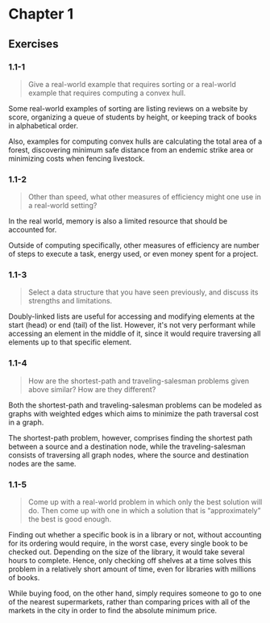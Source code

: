 # Chapter 1

## Exercises

### 1.1-1
> Give a real-world example that requires sorting or a real-world example that requires computing a convex hull.

Some real-world examples of sorting are listing reviews on a website by score, organizing a queue of students by height, or keeping track of books in alphabetical order.

Also, examples for computing convex hulls are calculating the total area of a forest, discovering minimum safe distance from an endemic strike area or minimizing costs when fencing livestock.

### 1.1-2
> Other than speed, what other measures of efficiency might one use in a real-world
setting?

In the real world, memory is also a limited resource that should be accounted for.

Outside of computing specifically, other measures of efficiency are number of steps to execute a task, energy used, or even money spent for a project.

### 1.1-3
> Select a data structure that you have seen previously, and discuss its strengths and
limitations.

Doubly-linked lists are useful for accessing and modifying elements at the start (head) or end (tail) of the list. However, it's not very performant while accessing an element in the middle of it, since it would require traversing all elements up to that specific element.

### 1.1-4
> How are the shortest-path and traveling-salesman problems given above similar?
How are they different?

Both the shortest-path and traveling-salesman problems can be modeled as graphs with weighted edges which aims to minimize the path traversal cost in a graph.

The shortest-path problem, however, comprises finding the shortest path between a source and a destination node, while the traveling-salesman consists of traversing all graph nodes, where the source and destination nodes are the same.

### 1.1-5
> Come up with a real-world problem in which only the best solution will do. Then
come up with one in which a solution that is “approximately” the best is good
enough.

Finding out whether a specific book is in a library or not, without accounting for its ordering would require, in the worst case, every single book to be checked out. Depending on the size of the library, it would take several hours to complete. Hence, only checking off shelves at a time solves this problem in a relatively short amount of time, even for libraries with millions of books.

While buying food, on the other hand, simply requires someone to go to one of the nearest supermarkets, rather than comparing prices with all of the markets in the city in order to find the absolute minimum price.
